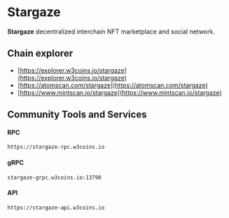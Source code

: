 # Stargaze

**Stargaze** decentralized interchain NFT marketplace and social network.

## **Chain explorer**

* [https://explorer.w3coins.io/stargaze](https://explorer.w3coins.io/stargaze)
* [https://atomscan.com/stargaze](https://atomscan.com/stargaze)
* [https://www.mintscan.io/stargaze](https://www.mintscan.io/stargaze)

## Community Tools and Services

#### **RPC**

```
https://stargaze-rpc.w3coins.io
```

#### **gRPC**

```
stargaze-grpc.w3coins.io:13790
```

#### **API**

```
https://stargaze-api.w3coins.io
```
